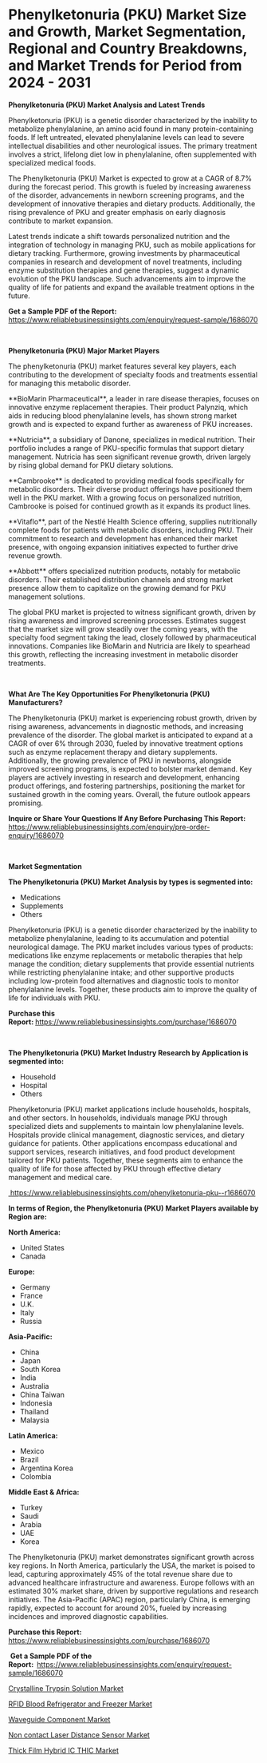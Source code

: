 <p><h1>Phenylketonuria (PKU) Market Size and Growth, Market Segmentation, Regional and Country Breakdowns, and Market Trends for Period from 2024 -  2031</h1></p><p><strong>Phenylketonuria (PKU) Market Analysis and Latest Trends</strong></p>
<p><p>Phenylketonuria (PKU) is a genetic disorder characterized by the inability to metabolize phenylalanine, an amino acid found in many protein-containing foods. If left untreated, elevated phenylalanine levels can lead to severe intellectual disabilities and other neurological issues. The primary treatment involves a strict, lifelong diet low in phenylalanine, often supplemented with specialized medical foods.</p><p>The Phenylketonuria (PKU) Market is expected to grow at a CAGR of 8.7% during the forecast period. This growth is fueled by increasing awareness of the disorder, advancements in newborn screening programs, and the development of innovative therapies and dietary products. Additionally, the rising prevalence of PKU and greater emphasis on early diagnosis contribute to market expansion. </p><p>Latest trends indicate a shift towards personalized nutrition and the integration of technology in managing PKU, such as mobile applications for dietary tracking. Furthermore, growing investments by pharmaceutical companies in research and development of novel treatments, including enzyme substitution therapies and gene therapies, suggest a dynamic evolution of the PKU landscape. Such advancements aim to improve the quality of life for patients and expand the available treatment options in the future.</p></p>
<p><strong>Get a Sample PDF of the Report:&nbsp;</strong> <a href="https://www.reliablebusinessinsights.com/enquiry/request-sample/1686070?utm_campaign=113&utm_medium=2&utm_source=Github&utm_content=ia&utm_term=06102024&utm_id=phenylketonuria-pku">https://www.reliablebusinessinsights.com/enquiry/request-sample/1686070</a></p>
<p>&nbsp;</p>
<p><strong>Phenylketonuria (PKU) Major Market Players</strong></p>
<p><p>The phenylketonuria (PKU) market features several key players, each contributing to the development of specialty foods and treatments essential for managing this metabolic disorder. </p><p>**BioMarin Pharmaceutical**, a leader in rare disease therapies, focuses on innovative enzyme replacement therapies. Their product Palynziq, which aids in reducing blood phenylalanine levels, has shown strong market growth and is expected to expand further as awareness of PKU increases.</p><p>**Nutricia**, a subsidiary of Danone, specializes in medical nutrition. Their portfolio includes a range of PKU-specific formulas that support dietary management. Nutricia has seen significant revenue growth, driven largely by rising global demand for PKU dietary solutions.</p><p>**Cambrooke** is dedicated to providing medical foods specifically for metabolic disorders. Their diverse product offerings have positioned them well in the PKU market. With a growing focus on personalized nutrition, Cambrooke is poised for continued growth as it expands its product lines.</p><p>**Vitaflo**, part of the Nestlé Health Science offering, supplies nutritionally complete foods for patients with metabolic disorders, including PKU. Their commitment to research and development has enhanced their market presence, with ongoing expansion initiatives expected to further drive revenue growth.</p><p>**Abbott** offers specialized nutrition products, notably for metabolic disorders. Their established distribution channels and strong market presence allow them to capitalize on the growing demand for PKU management solutions.</p><p>The global PKU market is projected to witness significant growth, driven by rising awareness and improved screening processes. Estimates suggest that the market size will grow steadily over the coming years, with the specialty food segment taking the lead, closely followed by pharmaceutical innovations. Companies like BioMarin and Nutricia are likely to spearhead this growth, reflecting the increasing investment in metabolic disorder treatments.</p></p>
<p>&nbsp;</p>
<p><strong>What Are The Key Opportunities For Phenylketonuria (PKU) Manufacturers?</strong></p>
<p><p>The Phenylketonuria (PKU) market is experiencing robust growth, driven by rising awareness, advancements in diagnostic methods, and increasing prevalence of the disorder. The global market is anticipated to expand at a CAGR of over 6% through 2030, fueled by innovative treatment options such as enzyme replacement therapy and dietary supplements. Additionally, the growing prevalence of PKU in newborns, alongside improved screening programs, is expected to bolster market demand. Key players are actively investing in research and development, enhancing product offerings, and fostering partnerships, positioning the market for sustained growth in the coming years. Overall, the future outlook appears promising.</p></p>
<p><strong>Inquire or Share Your Questions If Any Before Purchasing This Report:</strong> <a href="https://www.reliablebusinessinsights.com/enquiry/pre-order-enquiry/1686070?utm_campaign=113&utm_medium=2&utm_source=Github&utm_content=ia&utm_term=06102024&utm_id=phenylketonuria-pku">https://www.reliablebusinessinsights.com/enquiry/pre-order-enquiry/1686070</a></p>
<p>&nbsp;</p>
<p><strong>Market Segmentation</strong></p>
<p><strong>The Phenylketonuria (PKU) Market Analysis by types is segmented into:</strong></p>
<p><ul><li>Medications</li><li>Supplements</li><li>Others</li></ul></p>
<p><p>Phenylketonuria (PKU) is a genetic disorder characterized by the inability to metabolize phenylalanine, leading to its accumulation and potential neurological damage. The PKU market includes various types of products: medications like enzyme replacements or metabolic therapies that help manage the condition; dietary supplements that provide essential nutrients while restricting phenylalanine intake; and other supportive products including low-protein food alternatives and diagnostic tools to monitor phenylalanine levels. Together, these products aim to improve the quality of life for individuals with PKU.</p></p>
<p><strong>Purchase this Report:&nbsp;</strong><a href="https://www.reliablebusinessinsights.com/purchase/1686070?utm_campaign=113&utm_medium=2&utm_source=Github&utm_content=ia&utm_term=06102024&utm_id=phenylketonuria-pku">https://www.reliablebusinessinsights.com/purchase/1686070</a></p>
<p>&nbsp;</p>
<p><strong>The Phenylketonuria (PKU) Market Industry Research by Application is segmented into:</strong></p>
<p><ul><li>Household</li><li>Hospital</li><li>Others</li></ul></p>
<p><p>Phenylketonuria (PKU) market applications include households, hospitals, and other sectors. In households, individuals manage PKU through specialized diets and supplements to maintain low phenylalanine levels. Hospitals provide clinical management, diagnostic services, and dietary guidance for patients. Other applications encompass educational and support services, research initiatives, and food product development tailored for PKU patients. Together, these segments aim to enhance the quality of life for those affected by PKU through effective dietary management and medical care.</p></p>
<p><a href="https://www.reliablebusinessinsights.com/phenylketonuria-pku--r1686070?utm_campaign=113&utm_medium=2&utm_source=Github&utm_content=ia&utm_term=06102024&utm_id=phenylketonuria-pku">&nbsp;https://www.reliablebusinessinsights.com/phenylketonuria-pku--r1686070</a></p>
<p><strong>In terms of Region, the Phenylketonuria (PKU) Market Players available by Region are:</strong></p>
<p>
    <p> <strong> North America: </strong>
        <ul>
            <li>United States</li>
            <li>Canada</li>
        </ul>
        </p> 
    <p> <strong> Europe: </strong>
        <ul>
            <li>Germany</li>
            <li>France</li>
            <li>U.K.</li>
            <li>Italy</li>
            <li>Russia</li>
        </ul>
        </p> 
    <p> <strong> Asia-Pacific: </strong>
        <ul>
            <li>China</li>
            <li>Japan</li>
            <li>South Korea</li>
            <li>India</li>
            <li>Australia</li>
            <li>China Taiwan</li>
            <li>Indonesia</li>
            <li>Thailand</li>
            <li>Malaysia</li>
        </ul>
        </p> 
    <p> <strong> Latin America: </strong>
        <ul>
            <li>Mexico</li>
            <li>Brazil</li>
            <li>Argentina Korea</li>
            <li>Colombia</li>
        </ul>
        </p> 
    <p> <strong> Middle East & Africa: </strong>
        <ul>
            <li>Turkey</li>
            <li>Saudi</li>
            <li>Arabia</li>
            <li>UAE</li>
            <li>Korea</li>
        </ul>
    </p>
    </p>
<p><p>The Phenylketonuria (PKU) market demonstrates significant growth across key regions. In North America, particularly the USA, the market is poised to lead, capturing approximately 45% of the total revenue share due to advanced healthcare infrastructure and awareness. Europe follows with an estimated 30% market share, driven by supportive regulations and research initiatives. The Asia-Pacific (APAC) region, particularly China, is emerging rapidly, expected to account for around 20%, fueled by increasing incidences and improved diagnostic capabilities.</p></p>
<p><strong>Purchase this Report: </strong><a href="https://www.reliablebusinessinsights.com/purchase/1686070?utm_campaign=113&utm_medium=2&utm_source=Github&utm_content=ia&utm_term=06102024&utm_id=phenylketonuria-pku">https://www.reliablebusinessinsights.com/purchase/1686070</a></p>
<p>&nbsp;<strong>Get a Sample PDF of the Report:&nbsp;&nbsp;</strong><a href="https://www.reliablebusinessinsights.com/enquiry/request-sample/1686070?utm_campaign=113&utm_medium=2&utm_source=Github&utm_content=ia&utm_term=06102024&utm_id=phenylketonuria-pku">https://www.reliablebusinessinsights.com/enquiry/request-sample/1686070</a></p>
<p><strong></strong></p>
<p><p><a href="https://github.com/NathanColeman327/Market-Research-Report-List-1/blob/main/crystalline-trypsin-solution-market.md?utm_campaign=113&utm_medium=2&utm_source=Github&utm_content=ia&utm_term=06102024&utm_id=phenylketonuria-pku">Crystalline Trypsin Solution Market</a></p><p><a href="https://github.com/SotoRodolfo12/Market-Research-Report-List-1/blob/main/rfid-blood-refrigerator-and-freezer-market.md?utm_campaign=113&utm_medium=2&utm_source=Github&utm_content=ia&utm_term=06102024&utm_id=phenylketonuria-pku">RFID Blood Refrigerator and Freezer Market</a></p><p><a href="https://www.linkedin.com/pulse/waveguide-component-market-forecast-global-trends-analysis-i3b0e?utm_campaign=113&utm_medium=2&utm_source=Github&utm_content=ia&utm_term=06102024&utm_id=phenylketonuria-pku">Waveguide Component Market</a></p><p><a href="https://issuu.com/reportprime-2/docs/non-contact-laser-distance-sensor-m_d9d84d9d89702b?utm_campaign=113&utm_medium=2&utm_source=Github&utm_content=ia&utm_term=06102024&utm_id=phenylketonuria-pku">Non contact Laser Distance Sensor Market</a></p><p><a href="https://issuu.com/reportprime-2/docs/thick-film-hybrid-ic-thic-market-si_b5a8661ce83390?utm_campaign=113&utm_medium=2&utm_source=Github&utm_content=ia&utm_term=06102024&utm_id=phenylketonuria-pku">Thick Film Hybrid IC THIC Market</a></p></p>